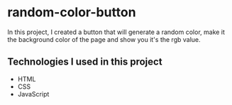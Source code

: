 # random-color-button

In this project, I created a button that will generate a random color, make it the background color of the page and show you it's the rgb value.

## Technologies I used in this project
- HTML
- CSS
- JavaScript
